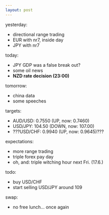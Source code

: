 ```yaml
---
layout: post
---
```


yesterday:

* directional range trading
* EUR with nr7, inside day
* JPY with nr7


today:

* JPY GDP was a false break out?
* some oil news
* **NZD rate decision (23:00)**

tomorrow:

* china data
* some speeches


targets:

* AUD/USD: 0.7550 (UP, now: 0.7460)
* USD/JPY: 104.50 (DOWN, now: 107.00)
* ???USD/CHF: 0.9940 (UP, now: 0.9645)???


expectations:

* more range trading
* triple forex pay day
* oh, and: triple witching hour next Fri. (17.6.)


todo:

* buy USD/CHF
* start selling USD/JPY around 109

swap:

* no free lunch... once again
